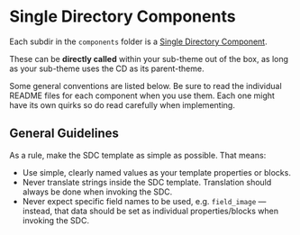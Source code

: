 # Single Directory Components

Each subdir in the `components` folder is a [Single Directory Component][sdc].

These can be **directly called** within your sub-theme out of the box, as long as your sub-theme uses the CD as its parent-theme.

Some general conventions are listed below. Be sure to read the individual README files for each component when you use them. Each one might have its own quirks so do read carefully when implementing.

  [sdc]: https://www.drupal.org/project/sdc

## General Guidelines

As a rule, make the SDC template as simple as possible. That means:

- Use simple, clearly named values as your template properties or blocks.
- Never translate strings inside the SDC template. Translation should always be done when invoking the SDC.
- Never expect specific field names to be used, e.g. `field_image` — instead, that data should be set as individual properties/blocks when invoking the SDC.
